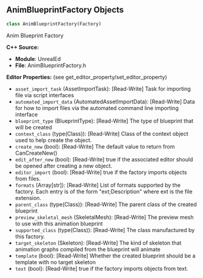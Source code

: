 ## AnimBlueprintFactory Objects

```python
class AnimBlueprintFactory(Factory)
```

Anim Blueprint Factory

**C++ Source:**

- **Module**: UnrealEd
- **File**: AnimBlueprintFactory.h

**Editor Properties:** (see get_editor_property/set_editor_property)

- ``asset_import_task`` (AssetImportTask):  [Read-Write] Task for importing file via script interfaces
- ``automated_import_data`` (AutomatedAssetImportData):  [Read-Write] Data for how to import files via the automated command line importing interface
- ``blueprint_type`` (BlueprintType):  [Read-Write] The type of blueprint that will be created
- ``context_class`` (type(Class)):  [Read-Write] Class of the context object used to help create the object.
- ``create_new`` (bool):  [Read-Write] The default value to return from CanCreateNew()
- ``edit_after_new`` (bool):  [Read-Write] true if the associated editor should be opened after creating a new object.
- ``editor_import`` (bool):  [Read-Write] true if the factory imports objects from files.
- ``formats`` (Array[str]):  [Read-Write] List of formats supported by the factory. Each entry is of the form "ext;Description" where ext is the file extension.
- ``parent_class`` (type(Class)):  [Read-Write] The parent class of the created blueprint
- ``preview_skeletal_mesh`` (SkeletalMesh):  [Read-Write] The preview mesh to use with this animation blueprint
- ``supported_class`` (type(Class)):  [Read-Write] The class manufactured by this factory.
- ``target_skeleton`` (Skeleton):  [Read-Write] The kind of skeleton that animation graphs compiled from the blueprint will animate
- ``template`` (bool):  [Read-Write] Whether the created blueprint should be a template with no target skeleton
- ``text`` (bool):  [Read-Write] true if the factory imports objects from text.

<a id="unreal.VimBlueprintFactory"></a>